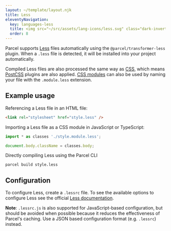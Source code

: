 ```yaml
---
layout: ~/template/layout.njk
title: Less
eleventyNavigation:
  key: languages-less
  title: <img src="~/src/assets/lang-icons/less.svg" class="dark-invert" alt=""/> Less
  order: 8
---
```


Parcel supports [Less](https://lesscss.org/) files automatically using the `@parcel/transformer-less` plugin. When a `.less` file is detected, it will be installed into your project automatically.

Compiled Less files are also processed the same way as [CSS](/languages/css/), which means [PostCSS](/languages/css/#postcss) plugins are also applied. [CSS modules](/languages/css/#css-modules) can also be used by naming your file with the `.module.less` extension.

## Example usage

Referencing a Less file in an HTML file:

```html
<link rel="stylesheet" href="style.less" />
```

Importing a Less file as a CSS module in JavaScript or TypeScript:

```js
import * as classes './style.module.less';

document.body.className = classes.body;
```

Directly compiling Less using the Parcel CLI

```
parcel build style.less
```

## Configuration

To configure Less, create a `.lessrc` file. To see the available options to configure Less see the official [Less documentation](http://lesscss.org/usage/#less-options).

<warning>

**Note**: `.lessrc.js` is also supported for JavaScript-based configuration, but should be avoided when possible because it reduces the effectiveness of Parcel's caching. Use a JSON based configuration format (e.g. `.lessrc`) instead.

</warning>
